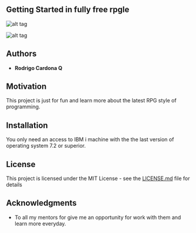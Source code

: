 

## Getting Started in fully free rpgle

![alt tag](https://scontent.feoh1-1.fna.fbcdn.net/v/t34.0-12/16754782_744510472371082_1736960076_n.png?oh=4ebbc6672f109ade984a5e04983a4511&oe=58A5C6BA)

![alt tag](https://scontent.feoh1-1.fna.fbcdn.net/v/t34.0-12/16809320_745076052314524_826797035_n.png?oh=4d751d73a4c85381608b7a4b909d910b&oe=58A81184)

## Authors

* **Rodrigo Cardona Q** 

## Motivation

This project is just for fun and learn more about the latest RPG style of programming.

## Installation

You only need an access to IBM i machine with the the last version of operating system 7.2 or superior.

## License

This project is licensed under the MIT License - see the [LICENSE.md](LICENSE.md) file for details

## Acknowledgments

* To all my mentors for give me an opportunity for work with them and learn more everyday.
